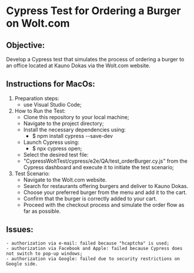 # Cypress Test for Ordering a Burger on Wolt.com
## Objective:
Develop a Cypress test that simulates the process of ordering a burger to an office located at Kauno Dokas via the Wolt.com website.

## Instructions for MacOs:
1. Preparation steps:
    - use Visual Studio Code;
2. How to Run the Test:
    - Clone this repository to your local machine;
    - Navigate to the project directory;
    - Install the necessary dependencies using:
        - $ npm install cypress --save-dev
    - Launch Cypress using:
        - $ npx cypress open;
    - Select the desired test file:
    - "CypressWoltTest/cypress/e2e/QA/test_orderBurger.cy.js"
        from the Cypress dashboard and execute it to initiate the test scenario;
3. Test Scenario:
    - Navigate to the Wolt.com website.
    - Search for restaurants offering burgers and deliver to Kauno Dokas.
    - Choose your preferred burger from the menu and add it to the cart.
    - Confirm that the burger is correctly added to your cart.
    - Proceed with the checkout process and simulate the order flow as far as possible.
## Issues:
    - authorization via e-mail: failed because "hcaptcha" is used;
    - authorization via Facebook and Apple: failed because Cypress does not switch to pop-up windows;
    - authorization via Google: failed due to security restrictions on Google side.
